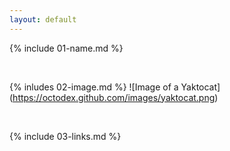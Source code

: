 ```yaml
---
layout: default
---
```


{% include 01-name.md %}

<br>

{% inludes 02-image.md %} ![Image of a Yaktocat] (https://octodex.github.com/images/yaktocat.png)

<br>

{% include 03-links.md %}

